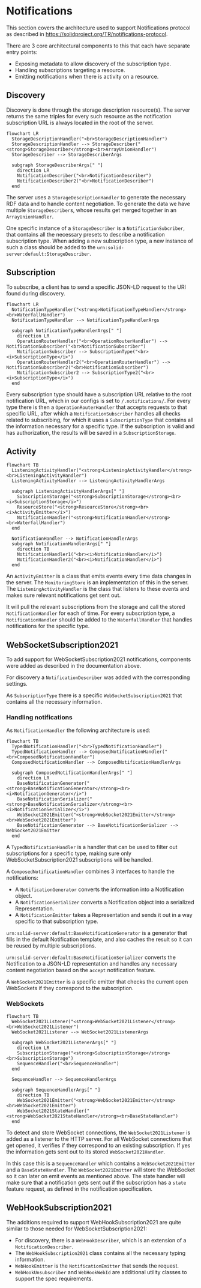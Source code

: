 # Notifications

This section covers the architecture used to support Notifications protocol
as described in <https://solidproject.org/TR/notifications-protocol>.

There are 3 core architectural components to this that each have separate entry points:

* Exposing metadata to allow discovery of the subscription type.
* Handling subscriptions targeting a resource.
* Emitting notifications when there is activity on a resource.

## Discovery

Discovery is done through the storage description resource(s).
The server returns the same triples for every such resource
as the notification subscription URL is always located in the root of the server.

```mermaid
flowchart LR
  StorageDescriptionHandler("<br>StorageDescriptionHandler")
  StorageDescriptionHandler --> StorageDescriber("<strong>StorageDescriber</strong><br>ArrayUnionHandler")
  StorageDescriber --> StorageDescriberArgs

  subgraph StorageDescriberArgs[" "]
    direction LR
    NotificationDescriber("<br>NotificationDescriber")
    NotificationDescriber2("<br>NotificationDescriber")
  end
```

The server uses a `StorageDescriptionHandler` to generate the necessary RDF data
and to handle content negotiation.
To generate the data we have multiple `StorageDescriber`s,
whose results get merged together in an `ArrayUnionHandler`.

One specific instance of a `StorageDescriber` is a `NotificationSubcriber`,
that contains all the necessary presets to describe a notification subscription type.
When adding a new subscription type,
a new instance of such a class should be added to the `urn:solid-server:default:StorageDescriber`.

## Subscription

To subscribe, a client has to send a specific JSON-LD request to the URl found during discovery.

```mermaid
flowchart LR
  NotificationTypeHandler("<strong>NotificationTypeHandler</strong><br>WaterfallHandler")
  NotificationTypeHandler --> NotificationTypeHandlerArgs

  subgraph NotificationTypeHandlerArgs[" "]
    direction LR
    OperationRouterHandler("<br>OperationRouterHandler") --> NotificationSubscriber("<br>NotificationSubscriber")
    NotificationSubscriber --> SubscriptionType("<br><i>SubscriptionType</i>")
    OperationRouterHandler2("<br>OperationRouterHandler") --> NotificationSubscriber2("<br>NotificationSubscriber")
    NotificationSubscriber2 --> SubscriptionType2("<br><i>SubscriptionType</i>")
  end
```

Every subscription type should have a subscription URL relative to the root notification URL,
which in our configs is set to `/.notifications/`.
For every type there is then a `OperationRouterHandler` that accepts requests to that specific URL,
after which a `NotificationSubscriber` handles all checks related to subscribing,
for which it uses a `SubscriptionType` that contains all the information necessary for a specific type.
If the subscription is valid and has authorization, the results will be saved in a `SubscriptionStorage`.

## Activity

```mermaid
flowchart TB
  ListeningActivityHandler("<strong>ListeningActivityHandler</strong><br>ListeningActivityHandler")
  ListeningActivityHandler --> ListeningActivityHandlerArgs

  subgraph ListeningActivityHandlerArgs[" "]
    SubscriptionStorage("<strong>SubscriptionStorage</strong><br><i>SubscriptionStorage</i>")
    ResourceStore("<strong>ResourceStore</strong><br><i>ActivityEmitter</i>")
    NotificationHandler("<strong>NotificationHandler</strong><br>WaterfallHandler")
  end
  
  NotificationHandler --> NotificationHandlerArgs
  subgraph NotificationHandlerArgs[" "]
    direction TB
    NotificationHandler1("<br><i>NotificationHandler</i>")
    NotificationHandler2("<br><i>NotificationHandler</i>")
  end
```

An `ActivityEmitter` is a class that emits events every time data changes in the server.
The `MonitoringStore` is an implementation of this in the server.
The `ListeningActivityHandler` is the class that listens to these events
and makes sure relevant notifications get sent out.

It will pull the relevant subscriptions from the storage and call the stored `NotificationHandler` for each of time.
For every subscription type, a `NotificationHandler` should be added to the `WaterfallHandler`
that handles notifications for the specific type.

## WebSocketSubscription2021

To add support for WebSocketSubscription2021 notifications,
components were added as described in the documentation above.

For discovery a `NotificationDescriber` was added with the corresponding settings.

As `SubscriptionType` there is a specific `WebSocketSubscription2021` that contains all the necessary information.

### Handling notifications

As `NotificationHandler` the following architecture is used:

```mermaid
flowchart TB
  TypedNotificationHandler("<br>TypedNotificationHandler")
  TypedNotificationHandler --> ComposedNotificationHandler("<br>ComposedNotificationHandler")
  ComposedNotificationHandler --> ComposedNotificationHandlerArgs

  subgraph ComposedNotificationHandlerArgs[" "]
    direction LR
    BaseNotificationGenerator("<strong>BaseNotificationGenerator</strong><br><i>NotificationGenerator</i>")
    BaseNotificationSerializer("<strong>BaseNotificationSerializer</strong><br><i>NotificationSerializer</i>")
    WebSocket2021Emitter("<strong>WebSocket2021Emitter</strong><br>WebSocket2021Emitter")
    BaseNotificationGenerator --> BaseNotificationSerializer --> WebSocket2021Emitter
  end
```

A `TypedNotificationHandler` is a handler that can be used to filter out subscriptions for a specific type,
making sure only WebSocketSubscription2021 subscriptions will be handled.

A `ComposedNotificationHandler` combines 3 interfaces to handle the notifications:

* A `NotificationGenerator` converts the information into a Notification object.
* A `NotificationSerializer` converts a Notification object into a serialized Representation.
* A `NotificationEmitter` takes a Representation and sends it out in a way specific to that subscription type.

`urn:solid-server:default:BaseNotificationGenerator` is a generator that fills in the default Notification template,
and also caches the result so it can be reused by multiple subscriptions.

`urn:solid-server:default:BaseNotificationSerializer` converts the Notification to a JSON-LD representation
and handles any necessary content negotiation based on the `accept` notification feature.

A `WebSocket2021Emitter` is a specific emitter that checks the current open WebSockets
if they correspond to the subscription.

### WebSockets

```mermaid
flowchart TB
  WebSocket2021Listener("<strong>WebSocket2021Listener</strong><br>WebSocket2021Listener")
  WebSocket2021Listener --> WebSocket2021ListenerArgs

  subgraph WebSocket2021ListenerArgs[" "]
    direction LR
    SubscriptionStorage("<strong>SubscriptionStorage</strong><br>SubscriptionStorage")
    SequenceHandler("<br>SequenceHandler")
  end
  
  SequenceHandler --> SequenceHandlerArgs
  
  subgraph SequenceHandlerArgs[" "]
    direction TB
    WebSocket2021Emitter("<strong>WebSocket2021Emitter</strong><br>WebSocket2021Emitter")
    WebSocket2021StateHandler("<strong>WebSocket2021StateHandler</strong><br>BaseStateHandler")
  end
```

To detect and store WebSocket connections, the `WebSocket2021Listener` is added as a listener to the HTTP server.
For all WebSocket connections that get opened, it verifies if they correspond to an existing subscription.
If yes the information gets sent out to its stored `WebSocket2021Handler`.

In this case this is a `SequenceHandler` which contains a `WebSocket2021Emitter` and a `BaseStateHandler`.
The `WebSocket2021Emitter` will store the WebSocket so it can later on emit events as mentioned above.
The state handler will make sure that a notification gets sent out if the subscription has a `state` feature request,
as defined in the notification specification.

## WebHookSubscription2021

The additions required to support WebHookSubscription2021
are quite similar to those needed for WebSocketSubscription2021:

* For discovery, there is a `WebHookDescriber`, which is an extension of a `NotificationDescriber`.
* The `WebHookSubscription2021` class contains all the necessary typing information.
* `WebHookEmitter` is the `NotificationEmitter` that sends the request.
* `WebHookUnsubscriber` and `WebHookWebId` are additional utility classes to support the spec requirements.
